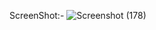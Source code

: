 ScreenShot:-
![Screenshot (178)](https://github.com/GaganK-singh/random_password/assets/41460460/88dc48b3-97c5-4480-b444-c08412965999)
